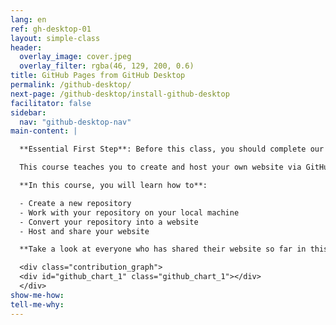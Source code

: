 ```yaml
---
lang: en
ref: gh-desktop-01
layout: simple-class
header:
  overlay_image: cover.jpeg
  overlay_filter: rgba(46, 129, 200, 0.6)
title: GitHub Pages from GitHub Desktop
permalink: /github-desktop/
next-page: /github-desktop/install-github-desktop
facilitator: false
sidebar:
  nav: "github-desktop-nav"
main-content: |

  **Essential First Step**: Before this class, you should complete our [Introduction to GitHub](../intro-to-github/) course.

  This course teaches you to create and host your own website via GitHub, using GitHub Desktop.

  **In this course, you will learn how to**:

  - Create a new repository
  - Work with your repository on your local machine
  - Convert your repository into a website
  - Host and share your website

  **Take a look at everyone who has shared their website so far in this Contribution Graph:**

  <div class="contribution_graph">
  <div id="github_chart_1" class="github_chart_1"></div>
  </div>
show-me-how:
tell-me-why:
---
```

